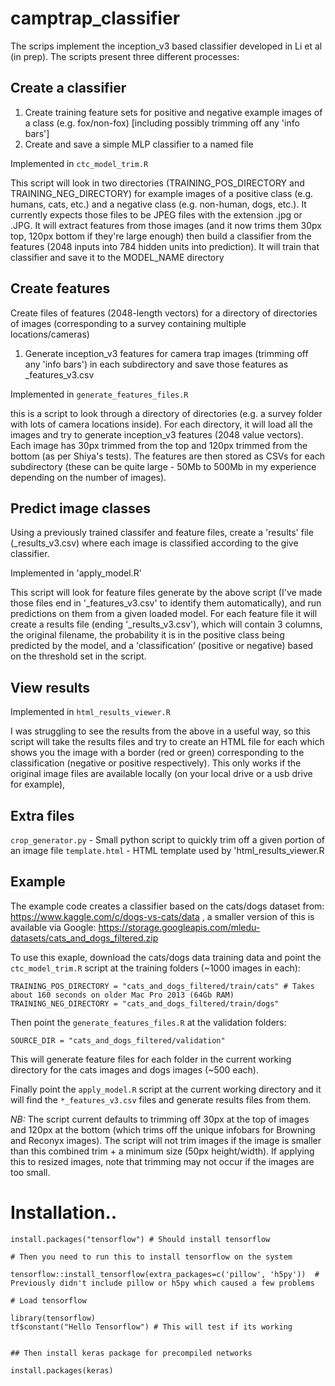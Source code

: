# camptrap_classifier

The scrips implement the inception_v3 based classifier developed in Li et al (in prep). The scripts present three different processes:

## Create a classifier

1) Create training feature sets for positive and negative example images of a class (e.g. fox/non-fox) [including possibly trimming off any 'info bars']
2) Create and save a simple MLP classifier to a named file

Implemented in `ctc_model_trim.R`

This script will look in two directories (TRAINING_POS_DIRECTORY and TRAINING_NEG_DIRECTORY) for example images of a positive class (e.g. humans, cats, etc.) and a negative class (e.g. non-human, dogs, etc.). It currently expects those files to be JPEG files with the extension .jpg or .JPG.
It will extract features from those images (and it now trims them 30px top, 120px bottom if they're large enough) then build a classifier from the features (2048 inputs into 784 hidden units into prediction). It will train that classifier and save it to the MODEL_NAME directory

## Create features

Create files of features (2048-length vectors) for a directory of directories of images (corresponding to a survey containing multiple locations/cameras)

1) Generate inception_v3 features for camera trap images (trimming off any 'info bars') in each subdirectory and save those features as <foldername>_features_v3.csv

Implemented in `generate_features_files.R`

this is a script to look through a directory of directories (e.g. a survey folder with lots of camera locations inside). For each directory, it will load all the images and try to generate inception_v3 features (2048 value vectors). Each image has 30px trimmed from the top and 120px trimmed from the bottom (as per Shiya's tests). The features are then stored as CSVs for each subdirectory (these can be quite large - 50Mb to 500Mb in my experience depending on the number of images).

## Predict image classes

Using a previously trained classifer and feature files, create a 'results' file (<foldername>_results_v3.csv) where each image is classified according to the give classifier.

Implemented in 'apply_model.R'

This script will look for feature files generate by the above script (I've made those files end in '_features_v3.csv' to identify them automatically), and run predictions on them from a given loaded model. For each feature file it will create a results file (ending '​_results_v3.csv'), which will contain 3 columns, the original filename, the probability it is in the positive class being predicted by the model, and a 'classification' (positive or negative) based on the threshold set in the script.

## View results

Implemented in `html_results_viewer.R`

I was struggling to see the results from the above in a useful way, so this script will take the results files and try to create an HTML file for each which shows you the image with a border (red or green) corresponding to the classification (negative or positive respectively). This only works if the original image files are available locally (on your local drive or a usb drive for example),

## Extra files

`crop_generator.py` - Small python script to quickly trim off a given portion of an image file
`template.html` - HTML template used by 'html_results_viewer.R

## Example

The example code creates a classifier based on the cats/dogs dataset from: https://www.kaggle.com/c/dogs-vs-cats/data , a smaller version of this is available via Google: https://storage.googleapis.com/mledu-datasets/cats_and_dogs_filtered.zip

To use this exaple, download the cats/dogs data training data and point the `ctc_model_trim.R` script at the training folders (~1000 images in each):

```
TRAINING_POS_DIRECTORY = "cats_and_dogs_filtered/train/cats" # Takes about 160 seconds on older Mac Pro 2013 (64Gb RAM)
TRAINING_NEG_DIRECTORY = "cats_and_dogs_filtered/train/dogs"
```

Then point the `generate_features_files.R` at the validation folders:

```
SOURCE_DIR = "cats_and_dogs_filtered/validation"
```

This will generate feature files for each folder in the current working directory for the cats images and dogs images (~500 each).

Finally point the `apply_model.R` script at the current working directory and it will find the `*_features_v3.csv` files and generate results files from them.

*NB:* The script current defaults to trimming off 30px at the top of images and 120px at the bottom (which trims off the unique infobars for Browning and Reconyx images). The script will not trim images if the image is smaller than this combined trim + a minimum size (50px height/width). If applying this to resized images, note that trimming may not occur if the images are too small.

# Installation.. 

```
install.packages("tensorflow") # Should install tensorflow

# Then you need to run this to install tensorflow on the system

tensorflow::install_tensorflow(extra_packages=c('pillow', 'h5py'))  # Previously didn't include pillow or h5py which caused a few problems

# Load tensorflow

library(tensorflow)
tf$constant("Hello Tensorflow") # This will test if its working


## Then install keras package for precompiled networks

install.packages(keras)
```

